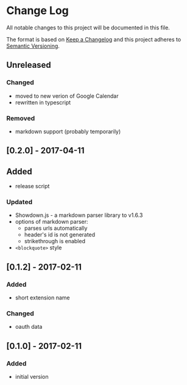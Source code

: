 # Change Log
All notable changes to this project will be documented in this file.

The format is based on [Keep a Changelog](http://keepachangelog.com/)
and this project adheres to [Semantic Versioning](http://semver.org/).

## Unreleased
### Changed
- moved to new verion of Google Calendar
- rewritten in typescript

### Removed
- markdown support (probably temporarily)

## [0.2.0] - 2017-04-11
## Added
- release script

### Updated
- Showdown.js - a markdown parser library to v1.6.3
- options of markdown parser:
  - parses urls automatically
  - header's id is not generated
  - strikethrough is enabled
- `<blockquote>` style

## [0.1.2] - 2017-02-11
### Added
- short extension name

### Changed
- oauth data

## [0.1.0] - 2017-02-11
### Added
- initial version
